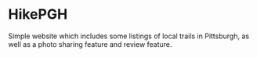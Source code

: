 # HikePGH

Simple website which includes some listings of local trails in Pittsburgh, as well as a photo sharing feature and review feature. 
